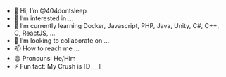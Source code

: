 - 👋 Hi, I’m @404dontsleep
- 👀 I’m interested in ...
- 🌱 I’m currently learning Docker, Javascript, PHP, Java, Unity, C#, C++, C, ReactJS, ...
- 💞️ I’m looking to collaborate on ...
- 📫 How to reach me ...
- 😄 Pronouns: He/Him
- ⚡ Fun fact: My Crush is [D___]

<!---
404dontsleep/404dontsleep is a ✨ special ✨ repository because its `README.md` (this file) appears on your GitHub profile.
You can click the Preview link to take a look at your changes.
--->

